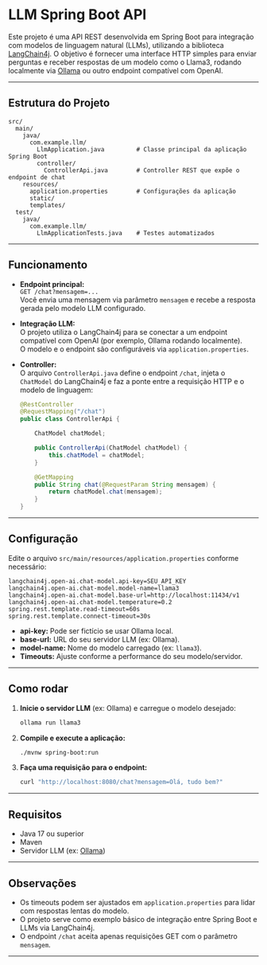 # LLM Spring Boot API

Este projeto é uma API REST desenvolvida em Spring Boot para integração com modelos de linguagem natural (LLMs), utilizando a biblioteca [LangChain4j](https://github.com/langchain4j/langchain4j). O objetivo é fornecer uma interface HTTP simples para enviar perguntas e receber respostas de um modelo como o Llama3, rodando localmente via [Ollama](https://ollama.com/) ou outro endpoint compatível com OpenAI.

---

## Estrutura do Projeto

```
src/
  main/
    java/
      com.example.llm/
        LlmApplication.java         # Classe principal da aplicação Spring Boot
        controller/
          ControllerApi.java        # Controller REST que expõe o endpoint de chat
    resources/
      application.properties        # Configurações da aplicação
      static/
      templates/
  test/
    java/
      com.example.llm/
        LlmApplicationTests.java    # Testes automatizados
```

---

## Funcionamento

- **Endpoint principal:**  
  `GET /chat?mensagem=...`  
  Você envia uma mensagem via parâmetro `mensagem` e recebe a resposta gerada pelo modelo LLM configurado.

- **Integração LLM:**  
  O projeto utiliza o LangChain4j para se conectar a um endpoint compatível com OpenAI (por exemplo, Ollama rodando localmente).  
  O modelo e o endpoint são configuráveis via `application.properties`.

- **Controller:**  
  O arquivo `ControllerApi.java` define o endpoint `/chat`, injeta o `ChatModel` do LangChain4j e faz a ponte entre a requisição HTTP e o modelo de linguagem:

  ```java
  @RestController
  @RequestMapping("/chat")
  public class ControllerApi {

      ChatModel chatModel;

      public ControllerApi(ChatModel chatModel) {
          this.chatModel = chatModel;
      }

      @GetMapping
      public String chat(@RequestParam String mensagem) {
          return chatModel.chat(mensagem);
      }
  }
  ```

---

## Configuração

Edite o arquivo `src/main/resources/application.properties` conforme necessário:

```properties
langchain4j.open-ai.chat-model.api-key=SEU_API_KEY
langchain4j.open-ai.chat-model.model-name=llama3
langchain4j.open-ai.chat-model.base-url=http://localhost:11434/v1
langchain4j.open-ai.chat-model.temperature=0.2
spring.rest.template.read-timeout=60s
spring.rest.template.connect-timeout=30s
```

- **api-key:** Pode ser fictício se usar Ollama local.
- **base-url:** URL do seu servidor LLM (ex: Ollama).
- **model-name:** Nome do modelo carregado (ex: `llama3`).
- **Timeouts:** Ajuste conforme a performance do seu modelo/servidor.

---

## Como rodar

1. **Inicie o servidor LLM** (ex: Ollama) e carregue o modelo desejado:
   ```sh
   ollama run llama3
   ```
2. **Compile e execute a aplicação:**
   ```sh
   ./mvnw spring-boot:run
   ```
3. **Faça uma requisição para o endpoint:**
   ```sh
   curl "http://localhost:8080/chat?mensagem=Olá, tudo bem?"
   ```

---

## Requisitos

- Java 17 ou superior
- Maven
- Servidor LLM (ex: [Ollama](https://ollama.com/))

---

## Observações

- Os timeouts podem ser ajustados em `application.properties` para lidar com respostas lentas do modelo.
- O projeto serve como exemplo básico de integração entre Spring Boot e LLMs via LangChain4j.
- O endpoint `/chat` aceita apenas requisições GET com o parâmetro `mensagem`.

---



